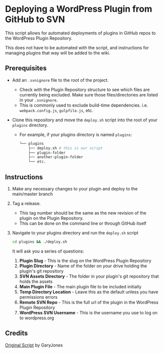 # Deploying a WordPress Plugin from GitHub to SVN

This script allows for automated deployments of plugins in GitHub repos to the WordPress Plugin Repository.

This does not have to be automated with the script, and instructions for managing plugins that way will be added to the wiki.

## Prerequisites

- Add an `.svnignore` file to the root of the project.

  - Check with the Plugin Repository structure to see which files are currently being excluded. Make sure those files/directories are listed in your `.svnignore`.
  - This is commonly used to exclude build-time dependencies. i.e. `webpack.config.js`, `gulpfile.js`, etc.

- Clone this repository and move the `deploy.sh` script into the root of your `plugins` directory.

  - For example, if your plugins directory is named `plugins`:

    ```bash
    └── plugins
        ├── deploy.sh # this is our script
        ├── plugin-folder
        ├── another-plugin-folder
        └── etc.
    ```

## Instructions

1. Make any necessary changes to your plugin and deploy to the main/master branch

2. Tag a release.

   - This tag number should be the same as the new revision of the plugin on the Plugin Repository.
   - This can be done on the command line or through GitHub itself

3. Navigate to your plugins directory and run the `deploy.sh` script

   ```bash
   cd plugins && ./deploy.sh
   ```

   It will ask you a series of questions:

   1. **Plugin Slug** - This is the slug on the WordPress Plugin Repository
   2. **Plugin Directory** - Name of the folder on your drive holding the plugin's git repository
   3. **SVN Assets Directory** - The folder in your plugin's git repository that holds the assets
   4. **Main Plugin File** - The main plugin file to be included initially
   5. **Temp Directory Location** - Leave this as the default unless you have permissions errors
   6. **Remote SVN Repo** - This is the full url of the plugin in the WordPress Plugin Repository
   7. **WordPress SVN Username** - This is the username you use to log on to wordpress.org

## Credits

[Original Script](https://github.com/GaryJones/wordpress-plugin-svn-deploy) by GaryJones
